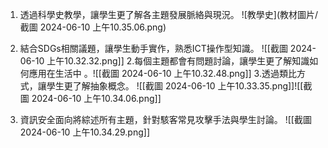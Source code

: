 1. 透過科學史教學，讓學生更了解各主題發展脈絡與現況。
   ![教學史](教材圖片/截圖 2024-06-10 上午10.35.06.png)
3. 結合SDGs相關議題，讓學生動手實作，熟悉ICT操作型知識。
   ![[截圖 2024-06-10 上午10.32.32.png]]
2.每個主題都會有問題討論，讓學生更了解知識如何應用在生活中 。![[截圖 2024-06-10 上午10.32.48.png]]
3.透過類比方式，讓學生更了解抽象概念。 
 ![[截圖 2024-06-10 上午10.33.35.png]]![[截圖 2024-06-10 上午10.34.06.png]]
  
4. 資訊安全面向將綜述所有主題，針對駭客常見攻擊手法與學生討論。
   ![[截圖 2024-06-10 上午10.34.29.png]]
